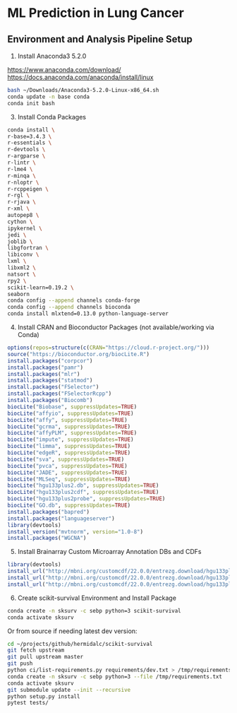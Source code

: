 # ML Prediction in Lung Cancer

## Environment and Analysis Pipeline Setup

1. Install Anaconda3 5.2.0

https://www.anaconda.com/download/
https://docs.anaconda.com/anaconda/install/linux

```bash
bash ~/Downloads/Anaconda3-5.2.0-Linux-x86_64.sh
conda update -n base conda
conda init bash
```

3. Install Conda Packages

```bash
conda install \
r-base=3.4.3 \
r-essentials \
r-devtools \
r-argparse \
r-lintr \
r-lme4 \
r-minqa \
r-nloptr \
r-rcppeigen \
r-rgl \
r-rjava \
r-xml \
autopep8 \
cython \
ipykernel \
jedi \
joblib \
libgfortran \
libiconv \
lxml \
libxml2 \
natsort \
rpy2 \
scikit-learn=0.19.2 \
seaborn
conda config --append channels conda-forge
conda config --append channels bioconda
conda install mlxtend=0.13.0 python-language-server
```

4. Install CRAN and Bioconductor Packages (not available/working via Conda)

```R
options(repos=structure(c(CRAN="https://cloud.r-project.org/")))
source("https://bioconductor.org/biocLite.R")
install.packages("corpcor")
install.packages("pamr")
install.packages("mlr")
install.packages("statmod")
install.packages("FSelector")
install.packages("FSelectorRcpp")
install.packages("Biocomb")
biocLite("Biobase", suppressUpdates=TRUE)
biocLite("affyio", suppressUpdates=TRUE)
biocLite("affy", suppressUpdates=TRUE)
biocLite("gcrma", suppressUpdates=TRUE)
biocLite("affyPLM", suppressUpdates=TRUE)
biocLite("impute", suppressUpdates=TRUE)
biocLite("limma", suppressUpdates=TRUE)
biocLite("edgeR", suppressUpdates=TRUE)
biocLite("sva", suppressUpdates=TRUE)
biocLite("pvca", suppressUpdates=TRUE)
biocLite("JADE", suppressUpdates=TRUE)
biocLite("MLSeq", suppressUpdates=TRUE)
biocLite("hgu133plus2.db", suppressUpdates=TRUE)
biocLite("hgu133plus2cdf", suppressUpdates=TRUE)
biocLite("hgu133plus2probe", suppressUpdates=TRUE)
biocLite("GO.db", suppressUpdates=TRUE)
install.packages("bapred")
install.packages("languageserver")
library(devtools)
install_version("mvtnorm", version="1.0-8")
install.packages("WGCNA")
```

5. Install Brainarray Custom Microarray Annotation DBs and CDFs

```R
library(devtools)
install_url("http://mbni.org/customcdf/22.0.0/entrezg.download/hgu133plus2hsentrezg.db_22.0.0.tar.gz")
install_url("http://mbni.org/customcdf/22.0.0/entrezg.download/hgu133plus2hsentrezgcdf_22.0.0.tar.gz")
install_url("http://mbni.org/customcdf/22.0.0/entrezg.download/hgu133plus2hsentrezgprobe_22.0.0.tar.gz")
```

6. Create scikit-survival Environment and Install Package

```bash
conda create -n sksurv -c sebp python=3 scikit-survival
conda activate sksurv
```

Or from source if needing latest dev version:

```bash
cd ~/projects/github/hermidalc/scikit-survival
git fetch upstream
git pull upstream master
git push
python ci/list-requirements.py requirements/dev.txt > /tmp/requirements.txt
conda create -n sksurv -c sebp python=3 --file /tmp/requirements.txt
conda activate sksurv
git submodule update --init --recursive
python setup.py install
pytest tests/
```
